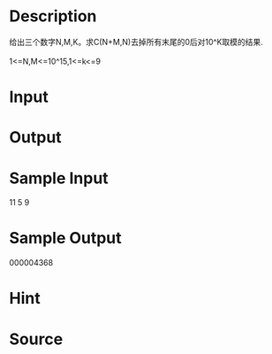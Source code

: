 
# Description

<div class="content"><p>给出三个数字N,M,K。求C(N+M,N)去掉所有末尾的0后对10^K取模的结果.<br/>
<br/>
1&lt;=N,M&lt;=10^15,1&lt;=k&lt;=9</p></div>

# Input

<div class="content"></div>

# Output

<div class="content"></div>

# Sample Input

<div class="content"><span class="sampledata">11 5 9<br/>
</span></div>

# Sample Output

<div class="content"><span class="sampledata">000004368<br/>
</span></div>

# Hint

<div class="content"><p></p></div>

# Source

<div class="content"><p><a href="problemset.php?search="></a></p></div>

